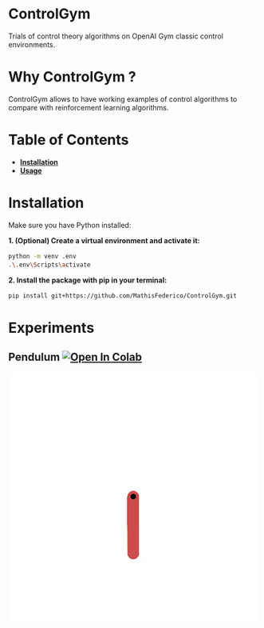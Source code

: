 # **ControlGym**

Trials of control theory algorithms on OpenAI Gym classic control environments.

# Why ControlGym ?

ControlGym allows to have working examples of control algorithms to compare with reinforcement learning algorithms.

# Table of Contents

-   [**Installation**](#installation)
-   [**Usage**](#usage)

# Installation

Make sure you have Python installed:

**1. (Optional) Create a virtual environment and activate it:**

```bash
python -m venv .env
.\.env\Scripts\activate
```

**2. Install the package with pip in your terminal:**

```bash
pip install git+https://github.com/MathisFederico/ControlGym.git
```

# Experiments

## Pendulum [![Open In Colab](https://colab.research.google.com/assets/colab-badge.svg)](https://colab.research.google.com/github/mathisfederico/controlgym/blob/master/notebooks/pendulum.ipynb)

![Swing up !](assets/pendulum_swing_up.gif)

